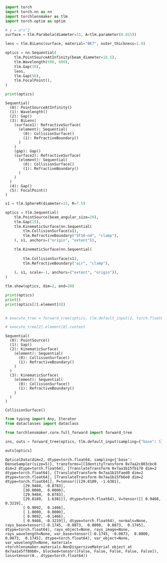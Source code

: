 ```python
import torch
import torch.nn as nn
import torchlensmaker as tlm
import torch.optim as optim

# y = a*x^2
surface = tlm.Parabola(diameter=15, A=tlm.parameter(0.015))

lens = tlm.BiLens(surface, material="BK7", outer_thickness=1.0)

optics = nn.Sequential(
    tlm.PointSourceAtInfinity(beam_diameter=18.5),
    tlm.Wavelength(500, 800),
    tlm.Gap(10),
    lens,
    tlm.Gap(50),
    tlm.FocalPoint(),
)

print(optics)
```

    Sequential(
      (0): PointSourceAtInfinity()
      (1): Wavelength()
      (2): Gap()
      (3): BiLens(
        (surface1): RefractiveSurface(
          (element): Sequential(
            (0): CollisionSurface()
            (1): RefractiveBoundary()
          )
        )
        (gap): Gap()
        (surface2): RefractiveSurface(
          (element): Sequential(
            (0): CollisionSurface()
            (1): RefractiveBoundary()
          )
        )
      )
      (4): Gap()
      (5): FocalPoint()
    )



```python
s1 = tlm.SphereR(diameter=15, R=7.5)

optics = tlm.Sequential(
    tlm.PointSource(beam_angular_size=20),
    tlm.Gap(15),
    tlm.KinematicSurface(nn.Sequential(
        tlm.CollisionSurface(s1),
        tlm.RefractiveBoundary("SF10-nd", "clamp"),
    ), s1, anchors=("origin", "extent")),

    tlm.KinematicSurface(nn.Sequential(
        
        tlm.CollisionSurface(s1),
        tlm.RefractiveBoundary("air", "clamp"),
        
    ), s1, scale=-1, anchors=("extent", "origin")),
)

tlm.show(optics, dim=2, end=20)
```


<TLMViewer src="./test_full_forward_tlmviewer/test_full_forward_0.json?url" />



```python
print(optics)
print()
print(optics[2].element[0])

      
# execute_tree = forward_tree(optics, tlm.default_input(2, torch.float64, sampling={"base": 5}))

# execute_tree[2].element[0].context
```

    Sequential(
      (0): PointSource()
      (1): Gap()
      (2): KinematicSurface(
        (element): Sequential(
          (0): CollisionSurface()
          (1): RefractiveBoundary()
        )
      )
      (3): KinematicSurface(
        (element): Sequential(
          (0): CollisionSurface()
          (1): RefractiveBoundary()
        )
      )
    )
    
    CollisionSurface()



```python
from typing import Any, Iterator
from dataclasses import dataclass

from torchlensmaker.core.full_forward import forward_tree

ins, outs = forward_tree(optics, tlm.default_input(sampling={"base": 5}, dim=2, dtype=torch.float64))
```


```python
outs[optics]
```




    OpticalData(dim=2, dtype=torch.float64, sampling={'base': DenseSampler(size=5)}, transforms=[[IdentityTransform 0x7aa2c803cbc0 dim=2 dtype=torch.float64], [TranslateTransform 0x7aa1b15fb170 dim=2 dtype=torch.float64], [TranslateTransform 0x7aa1b15faed0 dim=2 dtype=torch.float64], [TranslateTransform 0x7aa1b15fb6e0 dim=2 dtype=torch.float64]], P=tensor([[29.8189, -1.6381],
            [29.9484, -0.8783],
            [30.0000,  0.0000],
            [29.9484,  0.8783],
            [29.8189,  1.6381]], dtype=torch.float64), V=tensor([[ 0.9468,  0.3219],
            [ 0.9892,  0.1466],
            [ 1.0000,  0.0000],
            [ 0.9892, -0.1466],
            [ 0.9468, -0.3219]], dtype=torch.float64), normals=None, rays_base=tensor([-0.1745, -0.0873,  0.0000,  0.0873,  0.1745], dtype=torch.float64), rays_object=None, rays_image=None, rays_wavelength=None, var_base=tensor([-0.1745, -0.0873,  0.0000,  0.0873,  0.1745], dtype=torch.float64), var_object=None, var_wavelength=None, material=<torchlensmaker.materials.NonDispersiveMaterial object at 0x7aa1e5ff80b0>, blocked=tensor([False, False, False, False, False]), loss=tensor(0., dtype=torch.float64))


